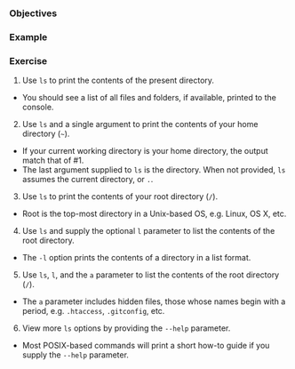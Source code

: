 <!-- { ids:[], language:'CLI', type:'workshop', order: 0, name:'LS Command: List Files', description:'The ls command prints the contents of a directory to the console.' }-->

### Objectives

### Example

### Exercise

1. Use `ls` to print the contents of the present directory.
  - You should see a list of all files and folders, if available, printed to the console.
2. Use `ls` and a single argument to print the contents of your
   home directory (`~`).
  - If your current working directory is your home directory, the output match that of #1.
  - The last argument supplied to `ls` is the directory. When not provided, `ls` assumes the current directory, or `.`.
3. Use `ls` to print the contents of your root directory (`/`).
  - Root is the top-most directory in a Unix-based OS, e.g. Linux, OS X, etc.
4. Use `ls` and supply the optional `l` parameter to list the contents
   of the root directory.
  - The `-l` option prints the contents of a directory in a list format.
5. Use `ls`, `l`, and the `a` parameter to list the contents of the root
   directory (`/`).
  - The `a` parameter includes hidden files, those whose names begin with a period, e.g. `.htaccess`, `.gitconfig`, etc.
6. View more `ls` options by providing the `--help` parameter.
  - Most POSIX-based commands will print a short how-to guide if you supply the `--help` parameter.
